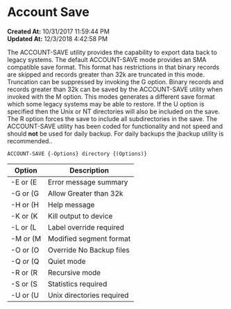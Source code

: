 # Account Save

**Created At:** 10/31/2017 11:59:44 PM  
**Updated At:** 12/3/2018 4:42:58 PM  


The ACCOUNT-SAVE utility provides the capability to export data back to legacy systems. The default ACCOUNT-SAVE mode provides an SMA compatible save format. This format has restrictions in that binary records are skipped and records greater than 32k are truncated in this mode. Truncation can be suppressed by invoking the G option. Binary records and records greater than 32k can be saved by the ACCOUNT-SAVE utility when invoked with the M option. This modes generates a different save format which some legacy systems may be able to restore. If the U option is specified then the Unix or NT directories will also be included on the save. The R option forces the save to include all subdirectories in the save. The ACCOUNT-SAVE utility has been coded for functionality and not speed and should **not** be used for daily backup. For daily backups the jbackup utility is recommended..

```
ACCOUNT-SAVE {-Options} directory {(Options)}
```


| Option<br> | Description<br> |
| --- | --- |
| -E or (E<br> | Error message summary<br> |
| -G or (G<br> | Allow Greater than 32k<br> |
| -H or (H<br> | Help message<br> |
| -K or (K<br> | Kill output to device<br> |
| -L or (L<br> | Label override required<br> |
| -M or (M<br> | Modified segment format<br> |
| -O or (O<br> | Override No Backup files<br> |
| -Q or (Q<br> | Quiet mode<br> |
| -R or (R<br> | Recursive mode<br> |
| -S or (S<br> | Statistics required<br> |
| -U or (U<br> | Unix directories required<br> |

